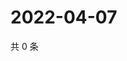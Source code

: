 # 2022-04-07

共 0 条

<!-- BEGIN WEIBO -->
<!-- 最后更新时间 Thu Apr 07 2022 12:16:00 GMT+0800 (China Standard Time) -->

<!-- END WEIBO -->
